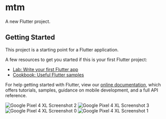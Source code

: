 # mtm

A new Flutter project.

## Getting Started

This project is a starting point for a Flutter application.

A few resources to get you started if this is your first Flutter project:

- [Lab: Write your first Flutter app](https://flutter.dev/docs/get-started/codelab)
- [Cookbook: Useful Flutter samples](https://flutter.dev/docs/cookbook)

For help getting started with Flutter, view our
[online documentation](https://flutter.dev/docs), which offers tutorials,
samples, guidance on mobile development, and a full API reference.

![Google Pixel 4 XL Screenshot 2](https://user-images.githubusercontent.com/36492571/174509685-42f137d3-07b8-46ad-9399-2ce2cb401ebc.png)
![Google Pixel 4 XL Screenshot 3](https://user-images.githubusercontent.com/36492571/174509693-606f778b-6e26-4bf1-943f-9351af343467.png)
![Google Pixel 4 XL Screenshot 0](https://user-images.githubusercontent.com/36492571/174509697-1e812f63-91fe-44ed-ad15-05e3b585ad7a.png)
![Google Pixel 4 XL Screenshot 1](https://user-images.githubusercontent.com/36492571/174509705-38422d4e-8925-4da2-b612-34cd52c23e02.png)
